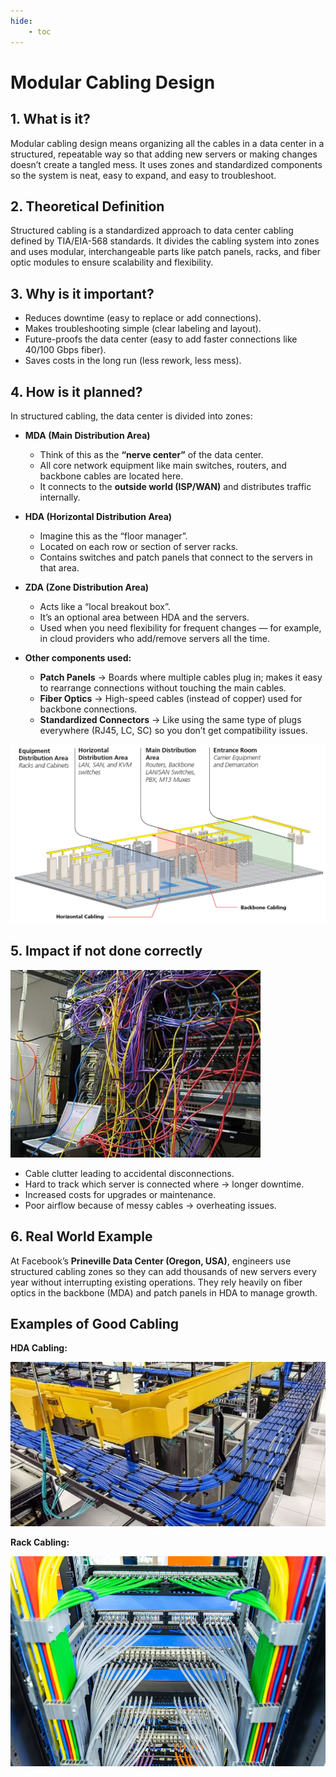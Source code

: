 ```yaml
---
hide:
    - toc
---
```

# Modular Cabling Design

## 1. What is it?
Modular cabling design means organizing all the cables in a data center in a structured, repeatable way so that adding new servers or making changes doesn’t create a tangled mess. It uses zones and standardized components so the system is neat, easy to expand, and easy to troubleshoot.

## 2. Theoretical Definition
Structured cabling is a standardized approach to data center cabling defined by TIA/EIA-568 standards. It divides the cabling system into zones and uses modular, interchangeable parts like patch panels, racks, and fiber optic modules to ensure scalability and flexibility.

## 3. Why is it important?
- Reduces downtime (easy to replace or add connections).
- Makes troubleshooting simple (clear labeling and layout).
- Future-proofs the data center (easy to add faster connections like 40/100 Gbps fiber).
- Saves costs in the long run (less rework, less mess).

## 4. How is it planned?
In structured cabling, the data center is divided into zones:

- **MDA (Main Distribution Area)**

    - Think of this as the **“nerve center”** of the data center.
    - All core network equipment like main switches, routers, and backbone cables are located here.
    - It connects to the **outside world (ISP/WAN)** and distributes traffic internally.

- **HDA (Horizontal Distribution Area)**

    - Imagine this as the “floor manager”.
    - Located on each row or section of server racks.
    - Contains switches and patch panels that connect to the servers in that area.

- **ZDA (Zone Distribution Area)**

    - Acts like a “local breakout box”.
    - It’s an optional area between HDA and the servers.
    - Used when you need flexibility for frequent changes — for example, in cloud providers who add/remove servers all the time.

- **Other components used:**

    - **Patch Panels** → Boards where multiple cables plug in; makes it easy to rearrange connections without touching the main cables.
    - **Fiber Optics** → High-speed cables (instead of copper) used for backbone connections.
    - **Standardized Connectors** → Like using the same type of plugs everywhere (RJ45, LC, SC) so you don’t get compatibility issues.

![Cable-Design](../../assets/images/cable-design.webp)

## 5. Impact if not done correctly
![Bad-Cabling](../../assets/images/Unstructured-Cabling.jpg)

- Cable clutter leading to accidental disconnections.
- Hard to track which server is connected where → longer downtime.
- Increased costs for upgrades or maintenance.
- Poor airflow because of messy cables → overheating issues.

## 6. Real World Example
At Facebook’s **Prineville Data Center (Oregon, USA)**, engineers use structured cabling zones so they can add thousands of new servers every year without interrupting existing operations. They rely heavily on fiber optics in the backbone (MDA) and patch panels in HDA to manage growth.

## Examples of Good Cabling

**HDA Cabling:**

![HDA-Cabling](../../assets/images/data-center-fiber-cabling.jpg)

**Rack Cabling:**

![Rack-Cabling](../../assets/images/structured-cabling.webp)